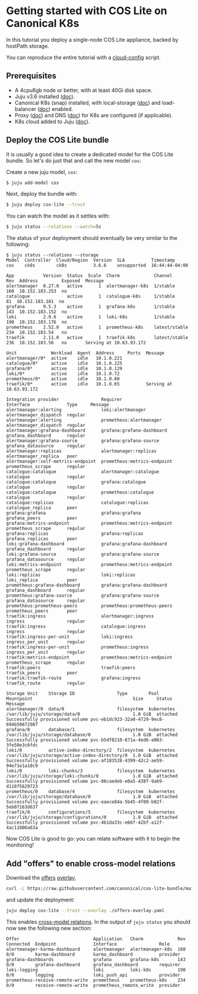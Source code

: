 # Getting started with COS Lite on Canonical K8s

In this tutorial you deploy a single-node COS Lite appliance, backed by hostPath storage.

You can reproduce the entire tutorial with a [cloud-config](cos-lite-canonical-k8s-sandbox.conf) script.

## Prerequisites
- A 4cpu8gb node or better, with at least 40Gi disk space.
- Juju v3.6 installed ([doc](https://documentation.ubuntu.com/juju/3.6/howto/manage-juju/#install-juju)).
- Canonical K8s (snap) installed, with local-storage ([doc](https://documentation.ubuntu.com/canonical-kubernetes/latest/snap/tutorial/getting-started/))
  and load-balancer ([doc](https://documentation.ubuntu.com/canonical-kubernetes/latest/snap/howto/networking/default-loadbalancer/)) enabled.
- Proxy ([doc](https://documentation.ubuntu.com/canonical-kubernetes/latest/snap/howto/networking/proxy/)) and
  DNS ([doc](https://documentation.ubuntu.com/canonical-kubernetes/latest/snap/howto/networking/default-dns/)) for K8s are configured (if applicable).
- K8s cloud added to Juju ([doc](https://documentation.ubuntu.com/juju/3.6/howto/manage-clouds/#add-a-kubernetes-cloud)).


## Deploy the COS Lite bundle

It is usually a good idea to create a dedicated model for the COS Lite bundle. So let's do just that and call the new model `cos`:

Create a new juju model, `cos`:

```bash
$ juju add-model cos
```

Next, deploy the bundle with:

```bash
$ juju deploy cos-lite --trust
```

You can watch the model as it settles with:

```bash
$ juju status --relations --watch=5s
```

The status of your deployment should eventually be very similar to the following:

```
$ juju status --relations --storage
Model  Controller  Cloud/Region  Version  SLA          Timestamp
cos    ck8s        ck8s          3.6.6    unsupported  16:44:44-04:00

App           Version  Status  Scale  Charm             Channel        Rev  Address         Exposed  Message
alertmanager  0.27.0   active      1  alertmanager-k8s  1/stable       160  10.152.183.253  no       
catalogue              active      1  catalogue-k8s     1/stable        81  10.152.183.181  no       
grafana       9.5.3    active      1  grafana-k8s       1/stable       143  10.152.183.152  no       
loki          2.9.6    active      1  loki-k8s          1/stable       190  10.152.183.176  no       
prometheus    2.52.0   active      1  prometheus-k8s    latest/stable  234  10.152.183.54   no       
traefik       2.11.0   active      1  traefik-k8s       latest/stable  236  10.152.183.56   no       Serving at 10.63.93.172

Unit             Workload  Agent  Address     Ports  Message
alertmanager/0*  active    idle   10.1.0.221         
catalogue/0*     active    idle   10.1.0.225         
grafana/0*       active    idle   10.1.0.129         
loki/0*          active    idle   10.1.0.72          
prometheus/0*    active    idle   10.1.0.60          
traefik/0*       active    idle   10.1.0.65          Serving at 10.63.93.172

Integration provider                Requirer                     Interface              Type     Message
alertmanager:alerting               loki:alertmanager            alertmanager_dispatch  regular  
alertmanager:alerting               prometheus:alertmanager      alertmanager_dispatch  regular  
alertmanager:grafana-dashboard      grafana:grafana-dashboard    grafana_dashboard      regular  
alertmanager:grafana-source         grafana:grafana-source       grafana_datasource     regular  
alertmanager:replicas               alertmanager:replicas        alertmanager_replica   peer     
alertmanager:self-metrics-endpoint  prometheus:metrics-endpoint  prometheus_scrape      regular  
catalogue:catalogue                 alertmanager:catalogue       catalogue              regular  
catalogue:catalogue                 grafana:catalogue            catalogue              regular  
catalogue:catalogue                 prometheus:catalogue         catalogue              regular  
catalogue:replicas                  catalogue:replicas           catalogue_replica      peer     
grafana:grafana                     grafana:grafana              grafana_peers          peer     
grafana:metrics-endpoint            prometheus:metrics-endpoint  prometheus_scrape      regular  
grafana:replicas                    grafana:replicas             grafana_replicas       peer     
loki:grafana-dashboard              grafana:grafana-dashboard    grafana_dashboard      regular  
loki:grafana-source                 grafana:grafana-source       grafana_datasource     regular  
loki:metrics-endpoint               prometheus:metrics-endpoint  prometheus_scrape      regular  
loki:replicas                       loki:replicas                loki_replica           peer     
prometheus:grafana-dashboard        grafana:grafana-dashboard    grafana_dashboard      regular  
prometheus:grafana-source           grafana:grafana-source       grafana_datasource     regular  
prometheus:prometheus-peers         prometheus:prometheus-peers  prometheus_peers       peer     
traefik:ingress                     alertmanager:ingress         ingress                regular  
traefik:ingress                     catalogue:ingress            ingress                regular  
traefik:ingress-per-unit            loki:ingress                 ingress_per_unit       regular  
traefik:ingress-per-unit            prometheus:ingress           ingress_per_unit       regular  
traefik:metrics-endpoint            prometheus:metrics-endpoint  prometheus_scrape      regular  
traefik:peers                       traefik:peers                traefik_peers          peer     
traefik:traefik-route               grafana:ingress              traefik_route          regular  

Storage Unit    Storage ID                Type        Pool        Mountpoint                                      Size     Status    Message
alertmanager/0  data/0                    filesystem  kubernetes  /var/lib/juju/storage/data/0                    1.0 GiB  attached  Successfully provisioned volume pvc-eb1dc923-32a0-4729-9ec8-694b50672987
grafana/0       database/1                filesystem  kubernetes  /var/lib/juju/storage/database/0                1.0 GiB  attached  Successfully provisioned volume pvc-b5df8210-671a-4ed6-a083-3fe50e3c6fdc
loki/0          active-index-directory/2  filesystem  kubernetes  /var/lib/juju/storage/active-index-directory/0  1.0 GiB  attached  Successfully provisioned volume pvc-af183528-4399-42c2-ae59-94e71e1a18c9
loki/0          loki-chunks/3             filesystem  kubernetes  /var/lib/juju/storage/loki-chunks/0             1.0 GiB  attached  Successfully provisioned volume pvc-86caedeb-e0a5-438f-9ab9-d118f5629723
prometheus/0    database/4                filesystem  kubernetes  /var/lib/juju/storage/database/0                1.0 GiB  attached  Successfully provisioned volume pvc-eaece84a-5b45-4f08-b82f-5eb07163d637
traefik/0       configurations/5          filesystem  kubernetes  /var/lib/juju/storage/configurations/0          1.0 GiB  attached  Successfully provisioned volume pvc-4b1da33c-e66f-42bf-a12f-4ac11806a63a
```

Now COS Lite is good to go: you can relate software with it to begin the monitoring!

## Add "offers" to enable cross-model relations

Download the [offers](https://github.com/canonical/cos-lite-bundle/blob/main/overlays/offers-overlay.yaml)
[overlay](https://canonical-charmcraft.readthedocs-hosted.com/en/stable/reference/files/bundle-yaml-file/),

```bash
curl -L https://raw.githubusercontent.com/canonical/cos-lite-bundle/main/overlays/offers-overlay.yaml -O
```

 and update the deployment:

```bash
juju deploy cos-lite --trust --overlay ./offers-overlay.yaml
```

This enables [cross-model relations](https://documentation.ubuntu.com/juju/3.6/reference/relation/#cross-model-relation).
In the output of `juju status` you should now see the following new section:

```
Offer                            Application   Charm             Rev  Connected  Endpoint              Interface                Role
alertmanager-karma-dashboard     alertmanager  alertmanager-k8s  160  0/0        karma-dashboard       karma_dashboard          provider
grafana-dashboards               grafana       grafana-k8s       143  0/0        grafana-dashboard     grafana_dashboard        requirer
loki-logging                     loki          loki-k8s          190  0/0        logging               loki_push_api            provider
prometheus-receive-remote-write  prometheus    prometheus-k8s    234  0/0        receive-remote-write  prometheus_remote_write  provider
```

